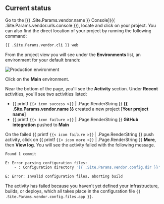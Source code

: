 ## Current status

Go to the [{{ .Site.Params.vendor.name }} Console]({{ .Site.Params.vendor.urls.console }}), locate and click on your project. 
You can also find the direct location of your project by running the following command:

```bash
{{ .Site.Params.vendor.cli }} web
```

From the project view you will see under the **Environments** list, an environment for your default branch:

![Production environment](/images/prod.png "0.2")

Click on the **Main** environment.

Near the bottom of the page, you'll see the **Activity** section.
Under **Recent** activities, you'll see two activities listed:

- {{ printf `{{< icon success >}}` | .Page.RenderString }} **{{ .Site.Params.vendor.name }}** created a new project [**Your project name**]
- {{ printf `{{< icon failure >}}` | .Page.RenderString }} **GitHub integration** pushed to **Main**

On the failed {{ printf `{{< icon failure >}}` | .Page.RenderString }} push activity, click on {{ printf `{{< icon more >}}` | .Page.RenderString }} **More**, then **View log**.
You will see the activity failed with the following message.

```bash
Found 1 commit

E: Error parsing configuration files:
    - : Configuration directory '{{ .Site.Params.vendor.config.dir }}' not found.

E: Error: Invalid configuration files, aborting build
```

The activity has failed because you haven't yet defined your infrastructure, builds, or deploys, which all takes place in the configuration file `{{ .Site.Params.vendor.config.files.app }}`.
